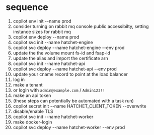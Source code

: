 # sequence

1. copilot env init --name prod
1. consider turning on rabbit mq console public accessibilty, setting instance sizes for rabbit mq
1. copilot env deploy --name prod
1. copilot svc init --name hatchet-engine
1. copilot svc deploy --name hatchet-engine --env prod
1. update the the volume mount fs-id and fsap-id
1. update the alias and import the certificate arn
1. copilot svc init --name hatchet-api
1. copilot svc deploy --name hatchet-api --env prod
1. update your cname record to point at the load balancer
1. log in
1. make a tenant
1. or login with `admin@example.com` / `Admin123!!`
1. make an api token
1. (these steps can potentially be automated with a task run)
1. copilot secret init --name HATCHET_CLIENT_TOKEN --overwrite
1. disable/enable TLS
1. copilot svc init --name hatchet-worker
1. make docker-login
1. copilot svc deploy --name hatchet-worker --env prod
